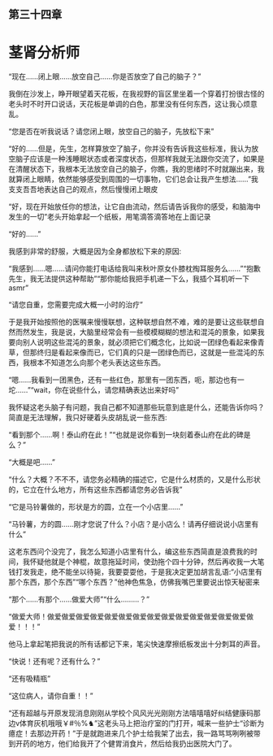 ## ﻿第三十四章

# 茎肾分析师

“现在……闭上眼……放空自己……你是否放空了自己的脑子？”

我倒在沙发上，睁开眼望着天花板，在我视野的盲区里坐着一个穿着打扮很古怪的老头时不时开口说话，天花板是单调的白色，那里没有任何东西，这让﻿我心烦意乱。

“您是否在听我说话？请您闭上眼，放空自己的脑子，先放松下来”

“好的……但是，先生，怎样算放空了脑子，你并没有告诉我这些标准，我认为放空脑子应该是一种浅睡眠状态或者深度状态，但那样我就无法跟你交流了，如果是在清醒状态下，我根本无法放空自己的脑子，你瞧，我的思绪时不时就蹦出来，我就算闭上眼睛，依然能够感受到周围的一切事物，它们总会让我产生想法……”我支支吾吾地表达自己的观点，然后慢慢闭上眼皮

“好，现在开始放任你的想法，让它自由流动，然后请告诉我你的感受，和脑﻿海中发生的一切”老头开始拿起一个纸板，用笔滴答滴答地在上面记录

“好的……”

我感到非常的舒服，大概是因为全身都放松下来的原因:

“我感到……嗯……请问你能打电话给我叫来秋叶原女仆膝枕掏耳服务么……”“抱歉先生，我无法提供这种帮助”“那你能给我把手机递一下么，我插个耳机听一下asmr”

“请您自重，您需要完成大概一小时的治疗”

于是我开始按照他的医嘱来慢慢联想，这种联想自然不难，难的是要让这些联想自然而然发生，我是说，大脑里经常﻿会有一些模模糊糊的想法和混沌的景象，如果我要向别人说明这些混沌的景象，就必须把它们概念化，比如说一团绿色看起来像青草，但那终归是看起来像而已，它们真的只是一团绿色而已，这就是一些混沌的东西，我根本不知道怎么向那个老头表达这些东西。

“嗯……我看到一团黑色，还有一些红色，那里有一团东西，呃，那边也有一坨……”“wait，你在说些什么，请您精确表达出来好吗”

我怀疑这老头脑子有问题，我自己都不知道那些玩意到底是什么，还能告诉你吗？简直是无法理解，我只好硬着头皮胡乱说一些东西:

﻿“看到那个……啊！泰山府在此！”“也就是说你看到一块刻着泰山府在此的碑是么？”

“大概是吧……”

“什么？大概？不不不，请您务必精确的描述它，它是什么材质的，又是什么形状的，它立在什么地方，所有这些东西都请您务必告诉我”

“它是马铃薯做的，形状是方的圆，立在一个小店里……”

“马铃薯，方的圆……刚才您说了什么？小店？是小店么！请再仔细说说小店里有什么”

这老东西问个没完了，我怎么知道小店里有什么，编这些东西简直是浪费我的﻿时间，我怀疑他就是个神棍，故意拖延时间，使劲拖个四十分钟，然后再收我一大笔钱打发我走，绝不能坐以待毙，我要耍耍他，于是我决定更加胡言乱语:“小店里有那个东西，那个东西”“哪个东西？”他神色焦急，仿佛我嘴巴里要说出惊天秘密来

“那个……有那个……做爱大师”“什么………？”

“做爱大师！做爱做爱做爱做爱做爱做爱做爱做爱做爱做爱做爱做爱做爱做爱做爱！！！”

他马上拿起笔把我说的所有话都记下来，笔尖快速摩擦纸板发出十分刺耳的声音。

“快说！还有呢？还有什么？”

﻿“还有吸精瓶”

“这位病人，请你自重！！”

“还有超越与开原发现消息刚刚从学校个风风光光刚刚方法嘻嘻嘻好纠结健康码那边v体育灰机哦哦￥#％%♞”这老头马上把治疗室的门打开，喊来一些护士“诊断为癔症！去那边开药！”于是就跑进来几个护士给我架了出去，我一路骂骂咧咧被带到开药的地方，他们给我开了个健胃消食片，然后给我扔出医院大门了。

